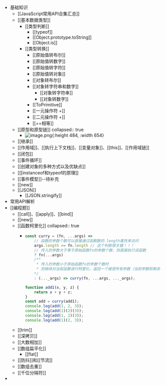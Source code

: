 - 基础知识
	- [[JavaScript常用API合集汇总]]
	- [[基本数据类型]]
		- [[类型判断]]
			- [[typeof]]
			- [[Object.prototype.toString]]
			- [[Object.is]]
		- [[类型转换]]
			- [[原始值转布尔]]
			- [[原始值转数字]]
			- [[原始值转字符]]
			- [[原始值转对象]]
			- [[对象转布尔]]
			- [[对象转字符串和数字]]
				- [[对象转字符串]]
				- [[对象转数字]]
			- [[ToPrimitive]]
			- [[一元操作符 +]]
			- [[二元操作符 +]]
			- [[==相等]]
	- [[原型和原型链]]
	  collapsed:: true
		- ![image.png](../assets/image_1662341749653_0.png){:height 484, :width 654}
	- [[继承]]
	- [[作用域]]、[[执行上下文栈]]、[[变量对象]]、[[this]]、[[作用域链]]
	- [[闭包]]
	- [[事件循环]]
	- [[创建对象的多种方式以及优缺点]]
	- [[[instanceof和typeof的原理]]
	- [[事件模型]]--待补充
	- [[new]]
	- [[JSON]]
		- [[JSON.stringify]]
- 常用API解析
- [[编程题]]
	- [[call]]、[[apply]]、[[bind]]
	- [[new]]
	- [[函数柯里化]]
	  collapsed:: true
		- ```js
		  const curry = (fn, ...args) => 
		      // 函数的参数个数可以直接通过函数数的.length属性来访问
		      args.length >= fn.length // 这个判断很关键！！！
		      // 传入的参数大于等于原始函数fn的参数个数，则直接执行该函数
		      ? fn(...args)
		      /**
		       * 传入的参数小于原始函数fn的参数个数时
		       * 则继续对当前函数进行柯里化，返回一个接受所有参数（当前参数和剩余参数） 的函数
		      */
		      : (..._args) => curry(fn, ...args, ..._args);
		  
		  function add1(x, y, z) {
		      return x + y + z;
		  }
		  const add = curry(add1);
		  console.log(add(1, 2, 3));
		  console.log(add(1)(2)(3));
		  console.log(add(1, 2)(3));
		  console.log(add(1)(2, 3));
		  ```
	- [[trim]]
	- [[深拷贝]]
	- [[大数相加]]
	- [[数组扁平化]]
		- [[flat]]
	- [[防抖]]和[[节流]]
	- [[数组去重]]
	- [[千位分隔符]]
-